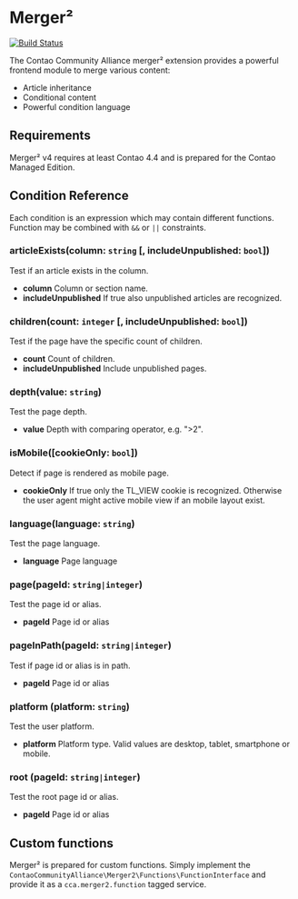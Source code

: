 Merger²
=======

[![Build Status](https://travis-ci.org/contao-community-alliance/merger2.png?branch=master)](https://travis-ci.org/contao-community-alliance/merger2)

The Contao Community Alliance merger² extension provides a powerful frontend module to merge various content:

 - Article inheritance
 - Conditional content
 - Powerful condition language

Requirements
------------

Merger² v4 requires at least Contao 4.4 and is prepared for the Contao Managed Edition.

Condition Reference
-------------------

Each condition is an expression which may contain different functions. Function may be combined with `&&` or `||` constraints.

### articleExists(column: `string` [, includeUnpublished: `bool`])
Test if an article exists in the column.

 - **column**	Column or section name.
 - **includeUnpublished**	If true also unpublished articles are recognized.


### children(count: `integer` [, includeUnpublished: `bool`]) 
Test if the page have the specific count of children.

 - **count**	Count of children.
 - **includeUnpublished**	Include unpublished pages.


### depth(value: `string`) 
Test the page depth.

 - **value**	Depth with comparing operator, e.g. ">2".


### isMobile([cookieOnly: `bool`]) 
Detect if page is rendered as mobile page.

 - **cookieOnly**	If true only the TL_VIEW cookie is recognized. Otherwise the user agent might active mobile view
   if an mobile layout exist.


### language(language: `string`) 
Test the page language.

 - **language**	Page language


### page(pageId: `string|integer`) 
Test the page id or alias.

 - **pageId**	Page id or alias


### pageInPath(pageId: `string|integer`) 
Test if page id or alias is in path.

 - **pageId**	Page id or alias


### platform (platform: `string`) 
Test the user platform.

 - **platform**	Platform type. Valid values are desktop, tablet, smartphone or mobile.


### root (pageId: `string|integer`)
Test the root page id or alias.

 - **pageId**	Page id or alias
 

Custom functions
----------------

Merger² is prepared for custom functions. Simply implement the `ContaoCommunityAlliance\Merger2\Functions\FunctionInterface`
and provide it as a `cca.merger2.function` tagged service. 
